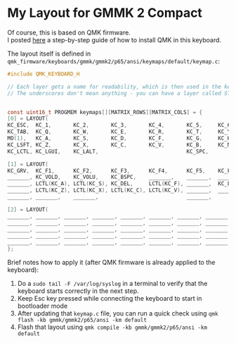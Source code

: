 # My Layout for GMMK 2 Compact

Of course, this is based on QMK firmware.<br/>
I posted [here](https://gloriousforum.com/t/qmk-install-keymap-guide-for-gmmk-2-compact-on-ubuntu-distros/14529) a step-by-step guide of how to install QMK in this keyboard.

The layout itself is defined in `qmk_firmware/keyboards/gmmk/gmmk2/p65/ansi/keymaps/default/keymap.c`:
```c
#include QMK_KEYBOARD_H

// Each layer gets a name for readability, which is then used in the keymap matrix below.
// The underscores don't mean anything - you can have a layer called STUFF or any other name.


const uint16_t PROGMEM keymaps[][MATRIX_ROWS][MATRIX_COLS] = {
[0] = LAYOUT(
KC_ESC,  KC_1,       KC_2,       KC_3,       KC_4,       KC_5,     KC_6,      KC_7,     KC_8,     KC_9,     KC_0,     KC_MINS,    KC_EQL,    KC_BSPC,  KC_WREF,
KC_TAB,  KC_Q,       KC_W,       KC_E,       KC_R,       KC_T,     KC_Y,      KC_U,     KC_I,     KC_O,     KC_P,     KC_LBRC,    KC_RBRC,   KC_BSLS,  KC_PGUP,
MO(1),   KC_A,       KC_S,       KC_D,       KC_F,       KC_G,     KC_H,      KC_J,     KC_K,     KC_L,     KC_SCLN,  KC_QUOT,    KC_ENT,              KC_PGDN,
KC_LSFT, KC_Z,       KC_X,       KC_C,       KC_V,       KC_B,     KC_N,      KC_M,     KC_COMM,  KC_DOT,   KC_SLSH,  KC_RSFT,               KC_UP,    KC_DEL,
KC_LCTL, KC_LGUI,    KC_LALT,                            KC_SPC,                                  KC_RALT,  MO(1),                KC_LEFT,   KC_DOWN,  KC_RGHT),

[1] = LAYOUT(
KC_GRV,  KC_F1,      KC_F2,      KC_F3,      KC_F4,      KC_F5,    KC_F6,     KC_F7,    KC_F8,    KC_F9,    KC_F10,   KC_F11,     KC_F12,   _______,   RGB_TOG,
_______, KC_VOLD,    KC_VOLU,    KC_BSPC,    _______,    _______,  _______,   _______,  KC_GRV,   _______,  KC_CAPS,  RGB_HUD,    RGB_HUI,  _______,   RGB_VAI,
_______, LCTL(KC_A), LCTL(KC_S), KC_DEL,     LCTL(KC_F), _______,  KC_LEFT,   KC_DOWN,  KC_UP,    KC_RGHT,  KC_END,   _______,    _______,             RGB_VAD,
_______, LCTL(KC_Z), LCTL(KC_X), LCTL(KC_C), LCTL(KC_V), _______,  _______,   KC_HOME,  KC_VOLD,  KC_VOLU,  KC_MUTE,  LCTL(KC_W),            KC_PGUP,  KC_INS,
_______, _______,    _______,                            _______,                                 _______,  _______,              KC_HOME,  KC_PGDN,   KC_END),

[2] = LAYOUT(
_______, _______, _______, _______, _______, _______, _______, _______, _______, _______, _______, _______, _______, _______, _______,
_______, _______, _______, _______, _______, _______, _______, _______, _______, _______, _______, _______, _______, _______, _______,
_______, _______, _______, _______, _______, _______, _______, _______, _______, _______, _______, _______, _______, _______,
_______, _______, _______, _______, _______, _______, _______, _______, _______, _______, _______, _______, _______, _______,
_______, _______, _______, _______, _______, _______, _______, _______, _______)
};

```

Brief notes how to apply it (after QMK firmware is already applied to the keyboard):
1. Do a `sudo tail -F /var/log/syslog` in a terminal to verify that the keyboard starts correctly in the next step.
2. Keep Esc key pressed while connecting the keyboard to start in bootloader mode
3. After updating that `keymap.c` file, you can run a quick check using `qmk flash -kb gmmk/gmmk2/p65/ansi -km default`
4. Flash that layout using `qmk compile -kb gmmk/gmmk2/p65/ansi -km default`


